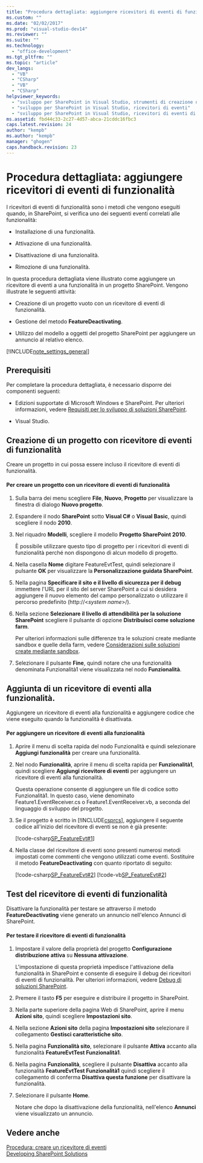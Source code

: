 ```yaml
---
title: "Procedura dettagliata: aggiungere ricevitori di eventi di funzionalit&#224;"
ms.custom: ""
ms.date: "02/02/2017"
ms.prod: "visual-studio-dev14"
ms.reviewer: ""
ms.suite: ""
ms.technology: 
  - "office-development"
ms.tgt_pltfrm: ""
ms.topic: "article"
dev_langs: 
  - "VB"
  - "CSharp"
  - "VB"
  - "CSharp"
helpviewer_keywords: 
  - "sviluppo per SharePoint in Visual Studio, strumenti di creazione di pacchetti avanzati"
  - "sviluppo per SharePoint in Visual Studio, ricevitori di eventi"
  - "sviluppo per SharePoint in Visual Studio, ricevitori di eventi di funzionalità"
ms.assetid: fbd44c33-2c27-4d57-abca-21cddc16fbc3
caps.latest.revision: 24
author: "kempb"
ms.author: "kempb"
manager: "ghogen"
caps.handback.revision: 23
---
```

# Procedura dettagliata: aggiungere ricevitori di eventi di funzionalit&#224;
  I ricevitori di eventi di funzionalità sono i metodi che vengono eseguiti quando, in SharePoint, si verifica uno dei seguenti eventi correlati alle funzionalità:  
  
-   Installazione di una funzionalità.  
  
-   Attivazione di una funzionalità.  
  
-   Disattivazione di una funzionalità.  
  
-   Rimozione di una funzionalità.  
  
 In questa procedura dettagliata viene illustrato come aggiungere un ricevitore di eventi a una funzionalità in un progetto SharePoint.  Vengono illustrate le seguenti attività:  
  
-   Creazione di un progetto vuoto con un ricevitore di eventi di funzionalità.  
  
-   Gestione del metodo **FeatureDeactivating**.  
  
-   Utilizzo del modello a oggetti del progetto SharePoint per aggiungere un annuncio al relativo elenco.  
  
 [!INCLUDE[note_settings_general](../sharepoint/includes/note-settings-general-md.md)]  
  
## Prerequisiti  
 Per completare la procedura dettagliata, è necessario disporre dei componenti seguenti:  
  
-   Edizioni supportate di Microsoft Windows e SharePoint.  Per ulteriori informazioni, vedere [Requisiti per lo sviluppo di soluzioni SharePoint](../sharepoint/requirements-for-developing-sharepoint-solutions.md).  
  
-   Visual Studio.  
  
## Creazione di un progetto con ricevitore di eventi di funzionalità  
 Creare un progetto in cui possa essere incluso il ricevitore di eventi di funzionalità.  
  
#### Per creare un progetto con un ricevitore di eventi di funzionalità  
  
1.  Sulla barra dei menu scegliere **File**, **Nuovo**, **Progetto** per visualizzare la finestra di dialogo **Nuovo progetto**.  
  
2.  Espandere il nodo **SharePoint** sotto **Visual C\#** o **Visual Basic**, quindi scegliere il nodo **2010**.  
  
3.  Nel riquadro **Modelli**, scegliere il modello **Progetto SharePoint 2010**.  
  
     È possibile utilizzare questo tipo di progetto per i ricevitori di eventi di funzionalità perché non dispongono di alcun modello di progetto.  
  
4.  Nella casella **Nome** digitare FeatureEvtTest, quindi selezionare il pulsante **OK** per visualizzare la **Personalizzazione guidata SharePoint**.  
  
5.  Nella pagina **Specificare il sito e il livello di sicurezza per il debug** immettere l'URL per il sito del server SharePoint a cui si desidera aggiungere il nuovo elemento del campo personalizzato o utilizzare il percorso predefinito \(http:\/\/\<*system name*\>\/\).  
  
6.  Nella sezione **Selezionare il livello di attendibilità per la soluzione SharePoint** scegliere il pulsante di opzione **Distribuisci come soluzione farm**.  
  
     Per ulteriori informazioni sulle differenze tra le soluzioni create mediante sandbox e quelle della farm, vedere [Considerazioni sulle soluzioni create mediante sandbox](../sharepoint/sandboxed-solution-considerations.md).  
  
7.  Selezionare il pulsante **Fine**, quindi notare che una funzionalità denominata Funzionalità1 viene visualizzata nel nodo **Funzionalità**.  
  
## Aggiunta di un ricevitore di eventi alla funzionalità.  
 Aggiungere un ricevitore di eventi alla funzionalità e aggiungere codice che viene eseguito quando la funzionalità è disattivata.  
  
#### Per aggiungere un ricevitore di eventi alla funzionalità  
  
1.  Aprire il menu di scelta rapida del nodo Funzionalità e quindi selezionare **Aggiungi funzionalità** per creare una funzionalità.  
  
2.  Nel nodo **Funzionalità**, aprire il menu di scelta rapida per **Funzionalità1**, quindi scegliere **Aggiungi ricevitore di eventi** per aggiungere un ricevitore di eventi alla funzionalità.  
  
     Questa operazione consente di aggiungere un file di codice sotto Funzionalità1.  In questo caso, viene denominato Feature1.EventReceiver.cs o Feature1.EventReceiver.vb, a seconda del linguaggio di sviluppo del progetto.  
  
3.  Se il progetto è scritto in [!INCLUDE[csprcs](../sharepoint/includes/csprcs-md.md)], aggiungere il seguente codice all'inizio del ricevitore di eventi se non è già presente:  
  
     [!code-csharp[SP_FeatureEvt#1](../snippets/csharp/VS_Snippets_OfficeSP/sp_featureevt/cs/features/feature1/feature1.eventreceiver.cs#1)]  
  
4.  Nella classe del ricevitore di eventi sono presenti numerosi metodi impostati come commenti che vengono utilizzati come eventi.  Sostituire il metodo **FeatureDeactivating** con quanto riportato di seguito:  
  
     [!code-csharp[SP_FeatureEvt#2](../snippets/csharp/VS_Snippets_OfficeSP/sp_featureevt/cs/features/feature1/feature1.eventreceiver.cs#2)]
     [!code-vb[SP_FeatureEvt#2](../snippets/visualbasic/VS_Snippets_OfficeSP/sp_featureevt/vb/features/feature1/feature1.eventreceiver.vb#2)]  
  
## Test del ricevitore di eventi di funzionalità  
 Disattivare la funzionalità per testare se attraverso il metodo **FeatureDeactivating** viene generato un annuncio nell'elenco Annunci di SharePoint.  
  
#### Per testare il ricevitore di eventi di funzionalità  
  
1.  Impostare il valore della proprietà del progetto **Configurazione distribuzione attiva** su **Nessuna attivazione**.  
  
     L'impostazione di questa proprietà impedisce l'attivazione della funzionalità in SharePoint e consente di eseguire il debug dei ricevitori di eventi di funzionalità.  Per ulteriori informazioni, vedere [Debug di soluzioni SharePoint](../sharepoint/debugging-sharepoint-solutions.md).  
  
2.  Premere il tasto **F5** per eseguire e distribuire il progetto in SharePoint.  
  
3.  Nella parte superiore della pagina Web di SharePoint, aprire il menu **Azioni sito**, quindi scegliere **Impostazioni sito**.  
  
4.  Nella sezione **Azioni sito** della pagina **Impostazioni sito** selezionare il collegamento **Gestisci caratteristiche sito**.  
  
5.  Nella pagina **Funzionalità sito**, selezionare il pulsante **Attiva** accanto alla funzionalità **FeatureEvtTest Funzionalità1**.  
  
6.  Nella pagina **Funzionalità**, scegliere il pulsante **Disattiva** accanto alla funzionalità **FeatureEvtTest Funzionalità1** quindi scegliere il collegamento di conferma **Disattiva questa funzione** per disattivare la funzionalità.  
  
7.  Selezionare il pulsante **Home**.  
  
     Notare che dopo la disattivazione della funzionalità, nell'elenco **Annunci** viene visualizzato un annuncio.  
  
## Vedere anche  
 [Procedura: creare un ricevitore di eventi](../sharepoint/how-to-create-an-event-receiver.md)   
 [Developing SharePoint Solutions](../sharepoint/developing-sharepoint-solutions.md)  
  
  